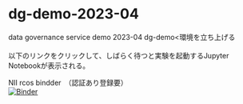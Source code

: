 # dg-demo-2023-04
data governance service demo 2023-04 
dg-demo<環境を立ち上げる<br>
<br>
以下のリンクをクリックして、しばらく待つと実験を起動するJupyter Notebookが表示される。<br>

NII rcos bindder　（認証あり登録要） <br>
[![Binder](https://binder.cs.rcos.nii.ac.jp/badge_logo.svg)](https://binder.cs.rcos.nii.ac.jp/v2/gh/jxta/dg-demo-2023-04/main?filepath=demo.ipynb)<br>

